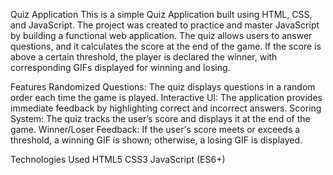 Quiz Application
This is a simple Quiz Application built using HTML, CSS, and JavaScript. The project was created to practice and master JavaScript by building a functional web application. The quiz allows users to answer questions, and it calculates the score at the end of the game. If the score is above a certain threshold, the player is declared the winner, with corresponding GIFs displayed for winning and losing.

Features
Randomized Questions: The quiz displays questions in a random order each time the game is played.
Interactive UI: The application provides immediate feedback by highlighting correct and incorrect answers.
Scoring System: The quiz tracks the user’s score and displays it at the end of the game.
Winner/Loser Feedback: If the user's score meets or exceeds a threshold, a winning GIF is shown; otherwise, a losing GIF is displayed.

Technologies Used
HTML5
CSS3
JavaScript (ES6+)
